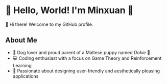 
# 🌸 Hello, World! I'm Minxuan 🌸

👋 Hi there! Welcome to my GitHub profile.

## About Me

- 🐾 Dog lover and proud parent of a Maltese puppy named *Dokie* 🐶
- 💻 Coding enthusiast with a focus on Game Theory and Reinforcement Learning
- 🎨 Passionate about designing user-friendly and aesthetically pleasing applications




<!---
ducky9895/ducky9895 is a ✨ special ✨ repository because its `README.md` (this file) appears on your GitHub profile.
You can click the Preview link to take a look at your changes.
--->
